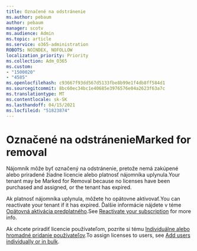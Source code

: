 ```yaml
---
title: Označené na odstránenie
ms.author: pebaum
author: pebaum
manager: scotv
ms.audience: Admin
ms.topic: article
ms.service: o365-administration
ROBOTS: NOINDEX, NOFOLLOW
localization_priority: Priority
ms.collection: Adm_O365
ms.custom:
- "1500020"
- "4585"
ms.openlocfilehash: c93667f93dd567d5133fbe8b99e1f4db8ff584d1
ms.sourcegitcommit: 8bc60ec34bc1e40685e3976576e04a2623f63a7c
ms.translationtype: MT
ms.contentlocale: sk-SK
ms.lasthandoff: 04/15/2021
ms.locfileid: "51823874"
---
```

# <a name="marked-for-removal"></a><span data-ttu-id="f0c0d-102">Označené na odstránenie</span><span class="sxs-lookup"><span data-stu-id="f0c0d-102">Marked for removal</span></span>

<span data-ttu-id="f0c0d-103">Nájomník môže byť označený na odstránenie, pretože nemá zakúpené alebo priradené žiadne licencie alebo platnosť nájomníka uplynula.</span><span class="sxs-lookup"><span data-stu-id="f0c0d-103">Your tenant may be Marked for Removal because no licenses have been purchased and assigned, or the tenant has expired.</span></span> 

<span data-ttu-id="f0c0d-104">Ak platnosť nájomníka uplynula, môžete ho opätovne aktivovať.</span><span class="sxs-lookup"><span data-stu-id="f0c0d-104">You can reactivate your tenant if it has expired.</span></span> <span data-ttu-id="f0c0d-105">Ďalšie informácie nájdete v téme [Opätovná aktivácia predplatného](https://docs.microsoft.com/microsoft-365/commerce/subscriptions/reactivate-your-subscription?view=o365-worldwide).</span><span class="sxs-lookup"><span data-stu-id="f0c0d-105">See [Reactivate your subscription](https://docs.microsoft.com/microsoft-365/commerce/subscriptions/reactivate-your-subscription?view=o365-worldwide) for more info.</span></span>

<span data-ttu-id="f0c0d-106">Ak chcete priradiť licencie používateľom, pozrite si tému [Individuálne alebo hromadné pridanie používateľov](https://support.office.com/article/Assign-or-remove-licenses-for-Office-365-for-business-997596b5-4173-4627-b915-36abac6786dc).</span><span class="sxs-lookup"><span data-stu-id="f0c0d-106">To assign licenses to users, see [Add users individually or in bulk](https://support.office.com/article/Assign-or-remove-licenses-for-Office-365-for-business-997596b5-4173-4627-b915-36abac6786dc).</span></span>
